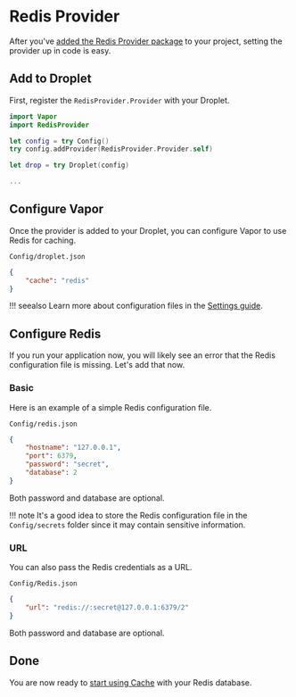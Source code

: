 # Redis Provider

After you've [added the Redis Provider package](package.md) to your project, setting the provider up in code is easy.

## Add to Droplet

First, register the `RedisProvider.Provider` with your Droplet.

```swift
import Vapor
import RedisProvider

let config = try Config()
try config.addProvider(RedisProvider.Provider.self)

let drop = try Droplet(config)

...
```

## Configure Vapor

Once the provider is added to your Droplet, you can configure Vapor to use Redis for caching.

`Config/droplet.json`

```json
{
    "cache": "redis"
}
```

!!! seealso
	Learn more about configuration files in the [Settings guide](../settings/config.md).

## Configure Redis

If you run your application now, you will likely see an error that the Redis configuration file is missing. Let's add that now.

### Basic

Here is an example of a simple Redis configuration file.

`Config/redis.json`
```json
{
    "hostname": "127.0.0.1",
    "port": 6379,
    "password": "secret",
    "database": 2
}
```

Both password and database are optional.

!!! note
	It's a good idea to store the Redis configuration file in the `Config/secrets` folder since it may contain sensitive information.

### URL

You can also pass the Redis credentials as a URL.

`Config/Redis.json`
```json
{
    "url": "redis://:secret@127.0.0.1:6379/2"
}
```

Both password and database are optional.


## Done

You are now ready to [start using Cache](../cache/package.md) with your Redis database.

